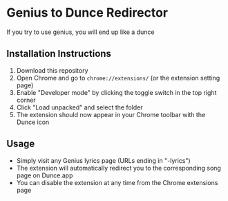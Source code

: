 # Genius to Dunce Redirector

If you try to use genius, you will end up like a dunce

## Installation Instructions

1. Download this repository
3. Open Chrome and go to `chrome://extensions/` (or the extension setting page)
4. Enable "Developer mode" by clicking the toggle switch in the top right corner
5. Click "Load unpacked" and select the folder
6. The extension should now appear in your Chrome toolbar with the Dunce icon

## Usage

- Simply visit any Genius lyrics page (URLs ending in "-lyrics")
- The extension will automatically redirect you to the corresponding song page on Dunce.app
- You can disable the extension at any time from the Chrome extensions page

